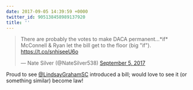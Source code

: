 ```yaml
---
date: 2017-09-05 14:39:59 +0000
twitter_id: 905138458989137920
title: ''
---
```


<blockquote class="twitter-tweet"><p lang="en" dir="ltr">There are probably the votes to make DACA permanent…*if* McConnell &amp; Ryan let the bill get to the floor (big &quot;if&quot;). <a href="https://t.co/snhiseeU6o">https://t.co/snhiseeU6o</a></p>&mdash; Nate Silver (@NateSilver538) <a href="https://twitter.com/NateSilver538/status/905097084541566976?ref_src=twsrc%5Etfw">September 5, 2017</a></blockquote>
<script async src="https://platform.twitter.com/widgets.js" charset="utf-8"></script>

Proud to see [@LindsayGrahamSC](https://twitter.com/LindsayGrahamSC) introduced a bill; would love to see it (or something similar) become law!
